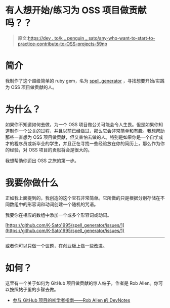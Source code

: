# 有人想开始/练习为 OSS 项目做贡献吗？？

> 原文:[https://dev . to/k _ penguin _ sato/any-who-want-to-start-to-practice-contribute-to-OSS-projects-59np](https://dev.to/k_penguin_sato/anybody-who-wants-to-start-practice-contributing-to-oss-projects-59np)

# [](#introduction)简介

我制作了这个超级简单的 ruby gem，名为 [spell_generator](https://github.com/K-Sato1995/spell_generator) ，寻找想要开始/实践为 OSS 项目做贡献的人。

# [](#why)为什么？

如果你不知道如何去做，为一个 OSS 项目做公关可能会令人生畏。但是如果你知道制作一个公关的过程，并且以前已经做过，那么它会非常简单和有趣。我想帮助那些一直想为 OSS 项目做贡献，但又害怕去做的人。特别是如果你是一个自学成才的程序员或新毕业的学生，并且正在寻找一些经验放在你的简历上，那么作为你的经验，对 OSS 项目的贡献将会是很大的。

我想帮助你迈出 OSS 之旅的第一步。

# [](#what-i-want-you-to-do)我要你做什么

正如我上面提到的，我创造的这个宝石非常简单。它所做的只是根据分别存储在不同数组中的形容词和动词创建一个随机的咒语。

我要你在相应的数组中添加一个或多个形容词或动词。

[https://github.com/K-Sato1995/spell_generator/issues/1](https://github.com/K-Sato1995/spell_generator/issues/1)

* * *

或者你可以只做一个议题，在创业板上做一些改进。

# [](#how)如何？

这里有一个关于如何为 GitHub 项目做贡献的惊人帖子，作者是 Rob Allen。你可以按照帖子里的步骤去做。

*   [参与 GitHub 项目的初学者指南——Rob Allen 的 DevNotes](https://akrabat.com/the-beginners-guide-to-contributing-to-a-github-project/)